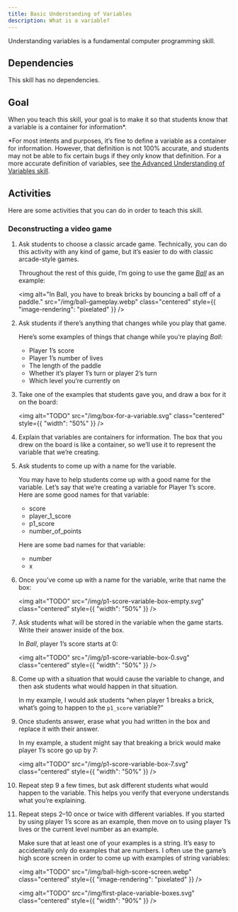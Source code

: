 ```yaml
---
title: Basic Understanding of Variables
description: What is a variable?
---
```


Understanding variables is a fundamental computer programming skill.

## Dependencies

This skill has no dependencies.

## Goal

When you teach this skill, your goal is to make it so that students know that a variable is a container for information\*.

\*For most intents and purposes, it’s fine to define a variable as a container for information. However, that definition is not 100% accurate, and students may not be able to fix certain bugs if they only know that definition. For a more accurate definition of variables, see [the Advanced Understanding of Variables skill](advanced-variables).

## Activities

Here are some activities that you can do in order to teach this skill.

### Deconstructing a video game

1. Ask students to choose a classic arcade game. Technically, you can do this activity with any kind of game, but it’s easier to do with classic arcade-style games.

    Throughout the rest of this guide, I’m going to use the game [<cite>Ball</cite>](https://www.lemonamiga.com/games/details.php?id=4556) as an example:

    <!-- I chose Ball in particular because I happened to know that it’s in the public domain -->

    <img alt="In Ball, you have to break bricks by bouncing a ball off of a paddle." src="/img/ball-gameplay.webp" class="centered" style={{ "image-rendering": "pixelated" }} />

2. Ask students if there’s anything that changes while you play that game.

    Here’s some examples of things that change while you’re playing <cite>Ball</cite>:

    - Player 1’s score
    - Player 1’s number of lives
    - The length of the paddle
    - Whether it’s player 1’s turn or player 2’s turn
    - Which level you’re currently on

3. Take one of the examples that students gave you, and draw a box for it on the board:

    <img alt="TODO" src="/img/box-for-a-variable.svg" class="centered" style={{ "width": "50%" }} />

4. Explain that variables are containers for information. The box that you drew on the board is like a container, so we’ll use it to represent the variable that we’re creating.

5. Ask students to come up with a name for the variable.

    You may have to help students come up with a good name for the variable. Let’s say that we’re creating a variable for Player 1’s score. Here are some good names for that variable:

    - score
    - player_1_score
    - p1_score
    - number_of_points

    Here are some bad names for that variable:

    - number
    - x

6. Once you’ve come up with a name for the variable, write that name the box:

    <img alt="TODO" src="/img/p1-score-variable-box-empty.svg" class="centered" style={{ "width": "50%" }} />

7. Ask students what will be stored in the variable when the game starts. Write their answer inside of the box.

    In <cite>Ball</cite>, player 1’s score starts at 0:

    <img alt="TODO" src="/img/p1-score-variable-box-0.svg" class="centered" style={{ "width": "50%" }} />

8. Come up with a situation that would cause the variable to change, and then ask students what would happen in that situation.

    In my example, I would ask students “when player 1 breaks a brick, what’s going to happen to the `p1_score` variable?”

9. Once students answer, erase what you had written in the box and replace it with their answer.

    In my example, a student might say that breaking a brick would make player 1’s score go up by 7:

    <img alt="TODO" src="/img/p1-score-variable-box-7.svg" class="centered" style={{ "width": "50%" }} />

10. Repeat step 9 a few times, but ask different students what would happen to the variable. This helps you verify that everyone understands what you’re explaining.

11. Repeat steps 2–10 once or twice with different variables. If you started by using player 1’s score as an example, then move on to using player 1’s lives or the current level number as an example.

    Make sure that at least one of your examples is a string. It’s easy to accidentally only do examples that are numbers. I often use the game’s high score screen in order to come up with examples of string variables:

    <img alt="TODO" src="/img/ball-high-score-screen.webp" class="centered" style={{ "image-rendering": "pixelated" }} />

    <img alt="TODO" src="/img/first-place-variable-boxes.svg" class="centered" style={{ "width": "90%" }} />
